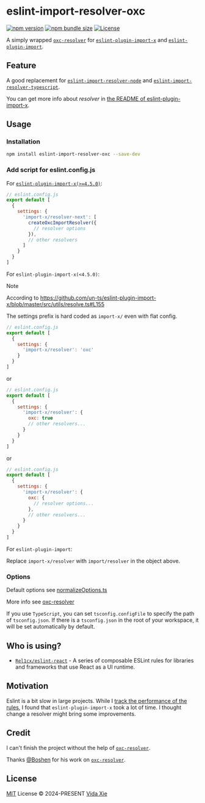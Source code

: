 # eslint-import-resolver-oxc

[![npm version][npm-version-src]][npm-version-href]
[![npm bundle size][npm-bundle-size-src]][npm-bundle-size-href]
[![License][license-src]][license-href]

A simply wrapped [`oxc-resolver`](https://github.com/oxc-project/oxc-resolver) for [`eslint-plugin-import-x`](https://github.com/un-ts/eslint-plugin-import-x) and [`eslint-plugin-import`](https://github.com/import-js/eslint-plugin-import).

## Feature

A good replacement for [`eslint-import-resolver-node`](https://github.com/import-js/eslint-plugin-import/tree/main/resolvers/node#readme) and [`eslint-import-resolver-typescript`](https://github.com/import-js/eslint-import-resolver-typescript).

You can get more info about _resolver_ in [the README of eslint-plugin-import-x](https://github.com/un-ts/eslint-plugin-import-x?tab=readme-ov-file#resolvers).

## Usage

### Installation

```bash
npm install eslint-import-resolver-oxc --save-dev
```

### Add script for eslint.config.js

For [`eslint-plugin-import-x(>=4.5.0)`](https://github.com/un-ts/eslint-plugin-import-x/releases/tag/v4.5.0):
```js
// eslint.config.js
export default [
  {
    settings: {
      'import-x/resolver-next': [
        createOxcImportResolver({
          // resolver options
        }),
        // other resolvers
      ]
    }
  }
]
```

For `eslint-plugin-import-x(<4.5.0)`:

> [!NOTE]
>
> According to https://github.com/un-ts/eslint-plugin-import-x/blob/master/src/utils/resolve.ts#L155
>
> The settings prefix is hard coded as `import-x/` even with flat config.

```js
// eslint.config.js
export default [
  {
    settings: {
      'import-x/resolver': 'oxc'
    }
  }
]
```
or
```js
// eslint.config.js
export default [
  {
    settings: {
      'import-x/resolver': {
        oxc: true
        // other resolvers...
      }
    }
  }
]
```
or
```js
// eslint.config.js
export default [
  {
    settings: {
      'import-x/resolver': {
        oxc: {
          // resolver options...
        },
        // other resolvers...
      }
    }
  }
]
```

For `eslint-plugin-import`:

Replace `import-x/resolver` with `import/resolver` in the object above.

### Options

Default options see [normalizeOptions.ts](./src/normalizeOptions.ts)

More info see [oxc-resolver](https://github.com/oxc-project/oxc-resolver?tab=readme-ov-file#options)

If you use `TypeScript`, you can set `tsconfig.configFile` to specify the path of `tsconfig.json`. If there is a `tsconfig.json` in the root of your workspace, it will be set automatically by default.

## Who is using?

- [`Rel1cx/eslint-react`](https://github.com/Rel1cx/eslint-react) - A series of composable ESLint rules for libraries and frameworks that use React as a UI runtime.

## Motivation

Eslint is a bit slow in large projects. While I [track the performance of the rules](https://eslint.org/docs/latest/extend/custom-rules#profile-rule-performance), I found that `eslint-plugin-import-x` took a lot of time. I thought change a resolver might bring some improvements.

## Credit

I can't finish the project without the help of [`oxc-resolver`](https://github.com/oxc-project/oxc-resolver).

Thanks [@Boshen](https://github.com/Boshen) for his work on [`oxc-resolver`](https://github.com/oxc-project/oxc-resolver).

## License

[MIT](./LICENSE) License &copy; 2024-PRESENT [Vida Xie](https://github.com/9romise)

[npm-version-src]: https://img.shields.io/npm/v/eslint-import-resolver-oxc?color=91ede9
[npm-version-href]: https://npmjs.com/package/eslint-import-resolver-oxc
[npm-bundle-size-src]: https://img.shields.io/npm/unpacked-size/eslint-import-resolver-oxc?color=91ede9
[npm-bundle-size-href]: https://npmjs.com/package/eslint-import-resolver-oxc
[license-src]: https://img.shields.io/npm/l/eslint-import-resolver-oxc?color=91ede9
[license-href]: https://opensource.org/licenses/MIT
[oxc-resolver-link]: [`oxc-resolver`](https://github.com/oxc-project/oxc-resolver)

